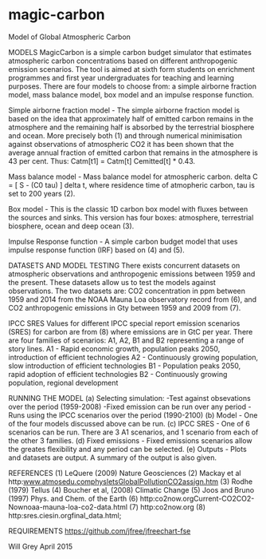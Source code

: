 # magic-carbon
Model of Global Atmospheric Carbon

MODELS 
MagicCarbon is a simple carbon budget simulator that estimates atmospheric carbon concentrations based on different anthropogenic emission scenarios. The tool is aimed at sixth form students on enrichment programmes and first year undergraduates for teaching and learning purposes. There are four models to choose from: a simple airborne fraction model, mass balance model, box model and an impulse response function.

Simple airborne fraction model - The simple airborne fraction model is based on the idea that approximately half of emitted carbon remains in the atmosphere and the remaining half is absorbed by the terrestrial biosphere and ocean. More precisely both (1) and through numerical minimisation against observations of atmospheric CO2 it has been shown that the average annual fraction of emitted carbon that remains in the atmosphere is 43 per cent. Thus: Catm[t1] = Catm[t]  Cemitted[t] * 0.43.

Mass balance model - Mass balance model for atmospheric carbon. delta C = [ S - (C0  tau) ] delta t, where residence time of atmopheric carbon, tau is set to 200 years (2). 

Box model - This is the classic 1D carbon box model with fluxes between the sources and sinks. This version has four boxes: atmosphere, terrestrial biosphere, ocean and deep ocean (3). 

Impulse Response function - A simple carbon budget model that uses impulse response function (IRF) based on (4) and (5). 

DATASETS AND MODEL TESTING 
There exists concurrent datasets on atmospheric observations and anthropogenic emissions between 1959 and the present.  These datasets allow us to test the models against observations. The two datasets are: CO2 concentration in ppm between 1959 and 2014 from the NOAA Mauna Loa observatory record from (6), and CO2 anthropogenic emissions in Gty between 1959 and 2009 from (7).

IPCC SRES 
Values for different IPCC special report emission scenarios (SRES) for carbon are from (8) where emissions are in GtC per year.  There are four families of scenarios: A1, A2, B1 and B2 representing a range of story lines. 
A1 - Rapid economic growth, population peaks 2050, introduction of efficient technologies 
A2 - Continuously growing population, slow introduction of efficient technologies 
B1 - Population peaks 2050, rapid adoption of efficient technologies 
B2 - Continuously growing population, regional development 

RUNNING THE MODEL
(a) Selecting simulation:
   -Test against obsevations over the period (1959-2008) 
   -Fixed emission can be run over any period
   -Runs using the IPCC scenarios over the period (1990-2100)
(b) Model - One of the four models discussed above can be run.
(c) IPCC SRES -  One of 6 scenarios can be run.  There are 3 A1 scenarios, and 1 scenario from each of the other 3 families.
(d) Fixed emissions -  Fixed emissions scenarios allow the greates flexibility and any period can be selected.
(e) Outputs - Plots and datasets are output.  A summary of the output is also given.

REFERENCES 
(1) LeQuere (2009) Nature Geosciences
(2) Mackay et al http:www.atmosedu.comphysletsGlobalPollutionCO2assign.htm 
(3) Rodhe (1979) Tellus
(4) Boucher et al, (2008) Climatic Change
(5) Joos and Bruno (1997) Phys. and Chem. of the Earth
(6) http:co2now.orgCurrent-CO2CO2-Nownoaa-mauna-loa-co2-data.html
(7) http:co2now.org 
(8) http:sres.ciesin.orgfinal_data.html;

REQUIREMENTS
https://github.com/jfree/jfreechart-fse

Will Grey
April 2015
